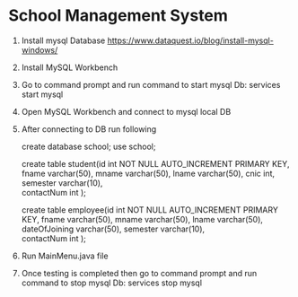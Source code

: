 # School Management System

1. Install mysql Database https://www.dataquest.io/blog/install-mysql-windows/
2. Install MySQL Workbench
3. Go to command prompt and run command to start mysql Db: services start mysql
4. Open MySQL Workbench and connect to mysql local DB
5. After connecting to DB run following 

    create database school;
    use school;

    create table student(id int NOT NULL AUTO_INCREMENT PRIMARY KEY, 
    fname varchar(50), 
    mname varchar(50), 
    lname varchar(50), 
    cnic int, 
    semester varchar(10),  
    contactNum int
    );


    create table employee(id int NOT NULL AUTO_INCREMENT PRIMARY KEY, 
    fname varchar(50), mname varchar(50), lname varchar(50), 
    dateOfJoining varchar(50), 
    semester varchar(10),  
    contactNum int
    );

6. Run MainMenu.java file
7. Once testing is completed then go to command prompt and run command to stop mysql Db: services stop mysql
